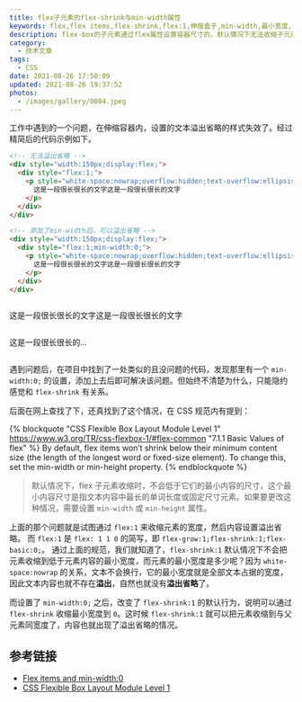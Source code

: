 ```yaml
---
title: flex子元素的flex-shrink与min-width属性
keywords: flex,flex items,flex-shrink,flex:1,伸缩盒子,min-width,最小宽度,min-width:0,min-height,最小高度,overflow:hidden,text-overflow:ellipsis,ellipsis
description: flex-box的子元素通过flex属性设置容器尺寸的，默认情况下无法收缩子元素低于其最小尺寸，此时内部设置文本溢出省略可能失效，可通过min-width属性修正。
category:
  - 技术文章
tags:
  - CSS
date: 2021-08-26 17:50:09
updated: 2021-08-26 19:37:52
photos:
  - /images/gallery/0004.jpeg
---
```


工作中遇到的一个问题，在伸缩容器内，设置的文本溢出省略的样式失效了。经过精简后的代码示例如下。

```html
<!-- 无法溢出省略 -->
<div style="width:150px;display:flex;">
  <div style="flex:1;">
    <p style="white-space:nowrap;overflow:hidden;text-overflow:ellipsis;">
      这是一段很长很长的文字这是一段很长很长的文字
    </p>
  </div>
</div>

<!-- 添加了min-width后，可以溢出省略 -->
<div style="width:150px;display:flex;">
  <div style="flex:1;min-width:0;">
    <p style="white-space:nowrap;overflow:hidden;text-overflow:ellipsis;">
      这是一段很长很长的文字这是一段很长很长的文字
    </p>
  </div>
</div>
```

<div style="width:150px;display:flex;">
  <div style="flex:1;">
    <p style="white-space:nowrap;overflow:hidden;text-overflow:ellipsis;">
      这是一段很长很长的文字这是一段很长很长的文字
    </p>
  </div>
</div>

<div style="width:150px;display:flex;">
  <div style="flex:1;min-width:0;">
    <p style="white-space:nowrap;overflow:hidden;text-overflow:ellipsis;">
      这是一段很长很长的文字这是一段很长很长的文字
    </p>
  </div>
</div>

遇到问题后，在项目中找到了一处类似的且没问题的代码，发现那里有一个 `min-width:0;` 的设置，添加上去后即可解决该问题。但始终不清楚为什么，只能隐约感觉和 `flex-shrink` 有关系。

后面在网上查找了下，还真找到了这个情况，在 CSS 规范内有提到：

{% blockquote "CSS Flexible Box Layout Module Level 1" https://www.w3.org/TR/css-flexbox-1/#flex-common "7.1.1 Basic Values of flex" %}
By default, flex items won’t shrink below their minimum content size (the length of the longest word or fixed-size element). To change this, set the min-width or min-height property.
{% endblockquote %}

> 默认情况下，flex 子元素收缩时，不会低于它们的最小内容的尺寸，这个最小内容尺寸是指文本内容中最长的单词长度或固定尺寸元素。如果要更改这种情况，需要设置 `min-width` 或 `min-height` 属性。

上面的那个问题就是试图通过 `flex:1` 来收缩元素的宽度，然后内容设置溢出省略。
而 `flex:1` 是 `flex: 1 1 0` 的简写，即 `flex-grow:1;flex-shrink:1;flex-basic:0;`。
通过上面的规范，我们就知道了，`flex-shrink:1` 默认情况下不会把元素收缩到低于元素内容的最小宽度，而元素的最小宽度是多少呢？因为 `white-space:nowrap` 的关系，文本不会换行，它的最小宽度就是全部文本占据的宽度，因此文本内容也就不存在**溢出**，自然也就没有**溢出省略**了。

而设置了 `min-width:0;` 之后，改变了 `flex-shrink:1` 的默认行为，说明可以通过 `flex-shrink` 收缩最小宽度到 `0`。这时候 `flex-shrink:1` 就可以把元素收缩到与父元素同宽度了，内容也就出现了溢出省略的情况。

## 参考链接

- [Flex items and min-width:0](https://dfmcphee.com/flex-items-and-min-width-0/)
- [CSS Flexible Box Layout Module Level 1][Basic Values of flex]

[Basic Values of flex]: https://www.w3.org/TR/css-flexbox-1/#flex-common
